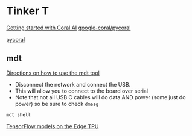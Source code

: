 # Tinker T

[Getting started with Coral AI](https://coral.ai/docs/dev-board-mini/get-started/)
[google-coral/pycoral](https://github.com/google-coral/pycoral)

[pycoral](https://github.com/google-coral/pycoral)

## mdt

[Directions on how to use the mdt tool](https://coral.ai/docs/dev-board/mdt/#install-mdt)

- Disconnect the network and connect the USB. 
- This will allow you to connect to the board over serial
- Note that not all USB C cables will do data AND power (some just do power) so be sure to check `dmesg`

```sh
mdt shell
```

[TensorFlow models on the Edge TPU](https://coral.ai/docs/edgetpu/models-intro/)
